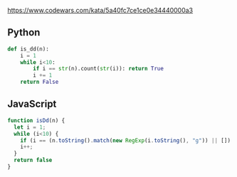 https://www.codewars.com/kata/5a40fc7ce1ce0e34440000a3

## Python
```python
def is_dd(n):
    i = 1
    while i<10:
        if i == str(n).count(str(i)): return True
        i += 1
    return False
```

## JavaScript
```js
function isDd(n) {
  let i = 1;
  while (i<10) {
    if (i == (n.toString().match(new RegExp(i.toString(), "g")) || []).length) return true
    i++;
  }
  return false
}
```